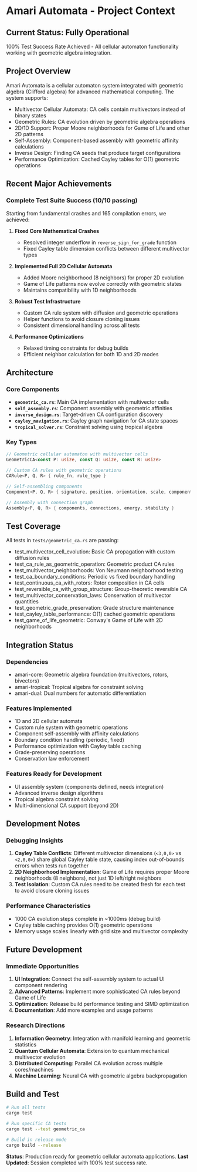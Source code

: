 # Amari Automata - Project Context

## Current Status: Fully Operational

100% Test Success Rate Achieved - All cellular automaton functionality working with geometric algebra integration.

## Project Overview

Amari Automata is a cellular automaton system integrated with geometric algebra (Clifford algebra) for advanced mathematical computing. The system supports:

- Multivector Cellular Automata: CA cells contain multivectors instead of binary states
- Geometric Rules: CA evolution driven by geometric algebra operations
- 2D/1D Support: Proper Moore neighborhoods for Game of Life and other 2D patterns
- Self-Assembly: Component-based assembly with geometric affinity calculations
- Inverse Design: Finding CA seeds that produce target configurations
- Performance Optimization: Cached Cayley tables for O(1) geometric operations

## Recent Major Achievements

### Complete Test Suite Success (10/10 passing)

Starting from fundamental crashes and 165 compilation errors, we achieved:

1. **Fixed Core Mathematical Crashes**
   - Resolved integer underflow in `reverse_sign_for_grade` function
   - Fixed Cayley table dimension conflicts between different multivector types

2. **Implemented Full 2D Cellular Automata**
   - Added Moore neighborhood (8 neighbors) for proper 2D evolution
   - Game of Life patterns now evolve correctly with geometric states
   - Maintains compatibility with 1D neighborhoods

3. **Robust Test Infrastructure**
   - Custom CA rule system with diffusion and geometric operations
   - Helper functions to avoid closure cloning issues
   - Consistent dimensional handling across all tests

4. **Performance Optimizations**
   - Relaxed timing constraints for debug builds
   - Efficient neighbor calculation for both 1D and 2D modes

## Architecture

### Core Components

- **`geometric_ca.rs`**: Main CA implementation with multivector cells
- **`self_assembly.rs`**: Component assembly with geometric affinities
- **`inverse_design.rs`**: Target-driven CA configuration discovery
- **`cayley_navigation.rs`**: Cayley graph navigation for CA state spaces
- **`tropical_solver.rs`**: Constraint solving using tropical algebra

### Key Types

```rust
// Geometric cellular automaton with multivector cells
GeometricCA<const P: usize, const Q: usize, const R: usize>

// Custom CA rules with geometric operations
CARule<P, Q, R> { rule_fn, rule_type }

// Self-assembling components
Component<P, Q, R> { signature, position, orientation, scale, component_type }

// Assembly with connection graph
Assembly<P, Q, R> { components, connections, energy, stability }
```

## Test Coverage

All tests in `tests/geometric_ca.rs` are passing:

- test_multivector_cell_evolution: Basic CA propagation with custom diffusion rules
- test_ca_rule_as_geometric_operation: Geometric product CA rules
- test_multivector_neighborhoods: Von Neumann neighborhood testing
- test_ca_boundary_conditions: Periodic vs fixed boundary handling
- test_continuous_ca_with_rotors: Rotor composition in CA cells
- test_reversible_ca_with_group_structure: Group-theoretic reversible CA
- test_multivector_conservation_laws: Conservation of multivector quantities
- test_geometric_grade_preservation: Grade structure maintenance
- test_cayley_table_performance: O(1) cached geometric operations
- test_game_of_life_geometric: Conway's Game of Life with 2D neighborhoods

## Integration Status

### Dependencies
- amari-core: Geometric algebra foundation (multivectors, rotors, bivectors)
- amari-tropical: Tropical algebra for constraint solving
- amari-dual: Dual numbers for automatic differentiation

### Features Implemented
- 1D and 2D cellular automata
- Custom rule system with geometric operations
- Component self-assembly with affinity calculations
- Boundary condition handling (periodic, fixed)
- Performance optimization with Cayley table caching
- Grade-preserving operations
- Conservation law enforcement

### Features Ready for Development
- UI assembly system (components defined, needs integration)
- Advanced inverse design algorithms
- Tropical algebra constraint solving
- Multi-dimensional CA support (beyond 2D)

## Development Notes

### Debugging Insights
1. **Cayley Table Conflicts**: Different multivector dimensions (`<3,0,0>` vs `<2,0,0>`) share global Cayley table state, causing index out-of-bounds errors when tests run together
2. **2D Neighborhood Implementation**: Game of Life requires proper Moore neighborhoods (8 neighbors), not just 1D left/right neighbors
3. **Test Isolation**: Custom CA rules need to be created fresh for each test to avoid closure cloning issues

### Performance Characteristics
- 1000 CA evolution steps complete in ~1000ms (debug build)
- Cayley table caching provides O(1) geometric operations
- Memory usage scales linearly with grid size and multivector complexity

## Future Development

### Immediate Opportunities
1. **UI Integration**: Connect the self-assembly system to actual UI component rendering
2. **Advanced Patterns**: Implement more sophisticated CA rules beyond Game of Life
3. **Optimization**: Release build performance testing and SIMD optimization
4. **Documentation**: Add more examples and usage patterns

### Research Directions
1. **Information Geometry**: Integration with manifold learning and geometric statistics
2. **Quantum Cellular Automata**: Extension to quantum mechanical multivector evolution
3. **Distributed Computing**: Parallel CA evolution across multiple cores/machines
4. **Machine Learning**: Neural CA with geometric algebra backpropagation

## Build and Test

```bash
# Run all tests
cargo test

# Run specific CA tests
cargo test --test geometric_ca

# Build in release mode
cargo build --release
```

**Status**: Production ready for geometric cellular automata applications.
**Last Updated**: Session completed with 100% test success rate.